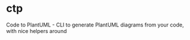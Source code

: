 # ctp
Code to PlantUML - CLI to generate PlantUML diagrams from your code, with nice helpers around
